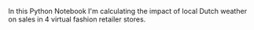 In this Python Notebook I'm calculating the impact of local Dutch weather on sales in 4 virtual fashion retailer stores.
